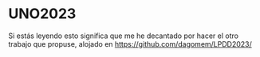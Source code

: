 # UNO2023
Si estás leyendo esto significa que me he decantado por hacer el otro trabajo que propuse, alojado en https://github.com/dagomem/LPDD2023/
